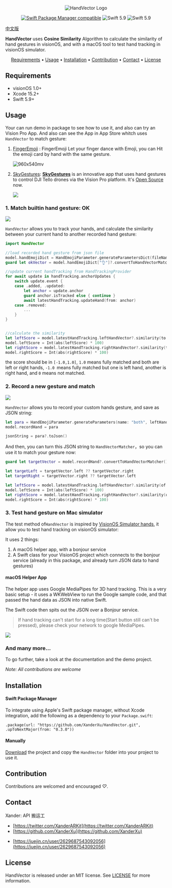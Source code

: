 <p align="center">
    <img src="Resources/HandVectorLogo.png" alt="HandVector Logo" title="HandVector" />
</p>
<p align="center">
  <a href="https://github.com/apple/swift-package-manager"><img alt="Swift Package Manager compatible" src="https://img.shields.io/badge/SPM-%E2%9C%93-brightgreen.svg?style=flat"/></a>
  <img src="https://img.shields.io/badge/Swift-5.9+-orange.svg" alt="Swift 5.9" />
  <img src="https://img.shields.io/badge/Platforms-visionOS-brightgreen?style=flat-square" alt="Swift 5.9" />
</p>

[中文版](./README_CN.md)

**HandVector** uses **Cosine Similarity** Algorithm to calculate the similarity of hand gestures in visionOS, and with a macOS tool to test hand tracking in visionOS simulator.

<p align="center">
    <a href="#requirements">Requirements</a> • <a href="#usage">Usage</a> • <a href="#installation">Installation</a> • <a href="#contribution">Contribution</a> • <a href="#contact">Contact</a> • <a href="#license-mit">License</a>
</p>

## Requirements

- visionOS 1.0+
- Xcode 15.2+
- Swift 5.9+

## Usage

Your can run demo in package to see how to use it, and also can try an Vision Pro App. And also can see the App  in App Store whitch uses `HandVector` to match gesture: 

1. [FingerEmoji](https://apps.apple.com/us/app/fingeremoji/id6476075901) : FingerEmoji Let your finger dance with Emoji, you can Hit the emoji card by hand with the same gesture.

   ![960x540mv](./Resources/960x540mv.webp)

2. [SkyGestures](https://apps.apple.com/us/app/skygestures/id6499123392): **[SkyGestures](https://github.com/zlinoliver/SkyGestures)** is an innovative app that uses hand gestures to control DJI Tello drones via the Vision Pro platform. It's [Open Source](https://github.com/zlinoliver/SkyGestures) now.

   ![](./Resources/skygestures_demo1.gif)



### 1. Match builtin hand gesture: OK

![](./Resources/handVectorDemoMatchOK.gif)

`HandVector` allows you to track your hands, and calculate the similarity between your current hand to another recorded hand gesture:

```swift
import HandVector

//load recorded hand gesture from json file
model.handEmojiDict = HandEmojiParameter.generateParametersDict(fileName: "HandEmojiTotalJson")!
guard let okVector = model.handEmojiDict["👌"]?.convertToHandVectorMatcher(), let leftOKVector = okVector.left else { return }

//update current handTracking from HandTrackingProvider
for await update in handTracking.anchorUpdates {
    switch update.event {
    case .added, .updated:
        let anchor = update.anchor
        guard anchor.isTracked else { continue }
        await latestHandTracking.updateHand(from: anchor)
    case .removed:
        ...
    }
}


//calculate the similarity
let leftScore = model.latestHandTracking.leftHandVector?.similarity(to: leftOKVector) ?? 0
model.leftScore = Int(abs(leftScore) * 100)
let rightScore = model.latestHandTracking.rightHandVector?.similarity(to: leftOKVector) ?? 0
model.rightScore = Int(abs(rightScore) * 100)
```

the score should be in `[-1.0,1.0]`, `1.0` means fully matched and both are left or right hands, `-1.0 `means fully matched but one is left hand, another is right hand, and `0` means not matched.

### 2. Record a new gesture and match

![](./Resources/handVectorDemoRecordMatch.gif)

`HandVector` allows you to record your custom hands gesture, and save as JSON string:

```swift
let para = HandEmojiParameter.generateParameters(name: "both", leftHandVector: model.latestHandTracking.leftHandVector, rightHandVector: model.latestHandTracking.rightHandVector)
model.recordHand = para

jsonString = para?.toJson()
```

And then, you can turn this JSON string to `HandVectorMatcher`，so you can use it to match your gesture now:

```swift
guard let targetVector = model.recordHand?.convertToHandVectorMatcher(), targetVector.left != nil || targetVector.right != nil else { return }

let targetLeft = targetVector.left ?? targetVector.right
let targetRight = targetVector.right ?? targetVector.left

let leftScore = model.latestHandTracking.leftHandVector?.similarity(of: HandVectorMatcher.allFingers, to: targetLeft!) ?? 0
model.leftScore = Int(abs(leftScore) * 100)
let rightScore = model.latestHandTracking.rightHandVector?.similarity(of: HandVectorMatcher.allFingers, to: targetRight!) ?? 0
model.rightScore = Int(abs(rightScore) * 100)
```



### 3. Test hand gesture on Mac simulator

The test method of`HandVector`  is inspired by  [VisionOS Simulator hands](https://github.com/BenLumenDigital/VisionOS-SimHands),  it allow you to test hand tracking on visionOS simulator:

It uses 2 things:

1. A macOS helper app, with a bonjour service
2. A Swift class for your VisionOS project which connects to the bonjour service (already in this package, and already turn JSON data to hand gestures)

#### macOS Helper App

The helper app uses Google MediaPipes for 3D hand tracking. This is a very basic setup - it uses a WKWebView to run the Google sample code, and that passed the hand data as JSON into native Swift.

The Swift code then spits out the JSON over a Bonjour service.

> If hand tracking can't start for a long time(Start button still can't be pressed), please check your network to google MediaPipes.

![](./Resources/handVectorTest.gif)

### And many more...

To go further, take a look at the documentation and the demo project.

*Note: All contributions are welcome*

## Installation

#### Swift Package Manager

To integrate using Apple's Swift package manager, without Xcode integration, add the following as a dependency to your `Package.swift`:

```
.package(url: "https://github.com/XanderXu/HandVector.git", .upToNextMajor(from: "0.3.0"))
```

#### Manually

[Download](https://github.com/XanderXu/HandVector/archive/master.zip) the project and copy the `HandVector` folder into your project to use it.

## Contribution

Contributions are welcomed and encouraged *♡*.

## Contact

Xander: API 搬运工

* [https://twitter.com/XanderARKit](https://twitter.com/XanderARKit)
* [https://github.com/XanderXu](https://github.com/XanderXu)

 - [https://juejin.cn/user/2629687543092056](https://juejin.cn/user/2629687543092056)

   

## License

HandVector is released under an MIT license. See [LICENSE](./LICENSE) for more information.
